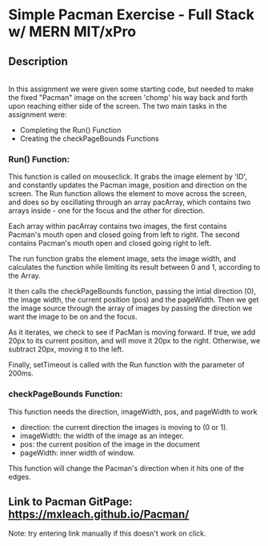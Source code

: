 # Simple Pacman Exercise - Full Stack w/ MERN MIT/xPro

## Description
<br>
In this assignment we were given some starting code, but needed to make the fixed "Pacman" image on the screen 'chomp' his way back and forth upon reaching either side of the screen. The two main tasks in the assignment were: 

* Completing the Run() Function 
* Creating the checkPageBounds Functions

### Run() Function: 
This function is called on mouseclick. It grabs the image element by 'ID', and constantly updates the Pacman image, position and direction on the screen. The Run function allows the element to move across the screen, and does so by oscillating through an array pacArray, which contains two arrays inside - one for the focus and the other for direction. 

Each array within pacArray contains two images, the first contains Pacman's mouth open and closed going from left to right. The second contains Pacman's mouth open and closed going right to left. 

The run function grabs the element image, sets the image width, and calculates the function while limiting its result between 0 and 1, according to the Array. 

It then calls the checkPageBounds function, passing the intial direction (0), the image width, the current position (pos) and the pageWidth. Then we get the image source through the array of images by passing the direction we want the image to be on and the focus. 

As it iterates, we check to see if PacMan is moving forward. If true, we add 20px to its current position, and will move it 20px to the right. Otherwise, we subtract 20px, moving it to the left. 

Finally, setTimeout is called with the Run function with the parameter of 200ms. 



### checkPageBounds Function:
This function needs the direction, imageWidth, pos, and pageWidth to work 
* direction: the current direction the images is moving to (0 or 1). 
* imageWidth: the width of the image as an integer. 
* pos: the current position of the image in the document 
* pageWidth: inner width of window.

This function will change the Pacman's direction when it hits one of the edges. 


## Link to Pacman GitPage: https://mxleach.github.io/Pacman/

Note: try entering link manually if this doesn't work on click. 

